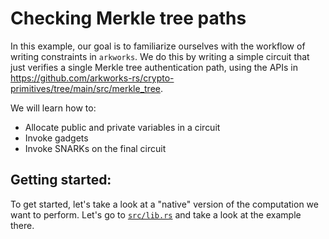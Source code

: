 # Checking Merkle tree paths

In this example, our goal is to familiarize ourselves with the workflow of
writing constraints in `arkworks`. We do this by writing a simple circuit
 that just verifies a single Merkle tree authentication path, using the APIs in
https://github.com/arkworks-rs/crypto-primitives/tree/main/src/merkle_tree.

We will learn how to:
* Allocate public and private variables in a circuit
* Invoke gadgets
* Invoke SNARKs on the final circuit

## Getting started:

To get started, let's take a look at a "native" version of the computation we want to perform.
Let's go to [`src/lib.rs`](src/lib.rs) and take a look at the example there.


